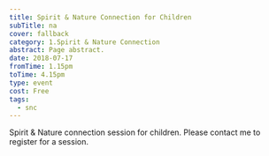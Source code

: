 ```yaml
---
title: Spirit & Nature Connection for Children
subTitle: na
cover: fallback
category: 1.Spirit & Nature Connection
abstract: Page abstract.
date: 2018-07-17
fromTime: 1.15pm
toTime: 4.15pm
type: event
cost: Free
tags:
  - snc
---
```


Spirit & Nature connection session for children. Please contact me to register for a session.

